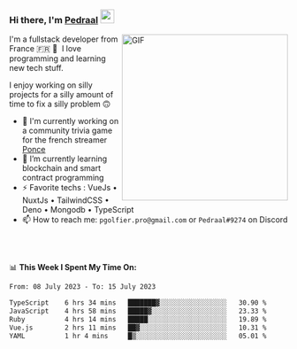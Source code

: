 ### Hi there, I'm <a href="https://pedraal.dev" target="_blank">Pedraal</a> <img src="https://media.giphy.com/media/hvRJCLFzcasrR4ia7z/giphy.gif" width="25px">
<img align="right" alt="GIF" src="https://pedraal.dev/avatar.png" width="300" height="300" />

I'm a fullstack developer from France 🇫🇷 🥖 &nbsp;I love programming and learning new
tech stuff.

I enjoy working on silly projects for a silly amount of time to fix a silly problem 🙃

- 🔭  I'm currently working on a community trivia game for the french streamer <a href="https://twitch.tv/ponce" target="_blank">Ponce</a>
- 🌱 I’m currently learning blockchain and smart contract programming
- ⚡ Favorite techs : VueJs &bull; NuxtJs &bull; TailwindCSS &bull; Deno &bull; Mongodb &bull; TypeScript
- 📫 How to reach me: `pgolfier.pro@gmail.com` or `Pedraal#9274` on Discord

<br>
<br>

📊 **This Week I Spent My Time On:**
<!--START_SECTION:waka-->

```txt
From: 08 July 2023 - To: 15 July 2023

TypeScript    6 hrs 34 mins   ███████▓░░░░░░░░░░░░░░░░░   30.90 %
JavaScript    4 hrs 58 mins   █████▓░░░░░░░░░░░░░░░░░░░   23.33 %
Ruby          4 hrs 14 mins   █████░░░░░░░░░░░░░░░░░░░░   19.89 %
Vue.js        2 hrs 11 mins   ██▓░░░░░░░░░░░░░░░░░░░░░░   10.31 %
YAML          1 hr 4 mins     █▒░░░░░░░░░░░░░░░░░░░░░░░   05.01 %
```

<!--END_SECTION:waka-->
